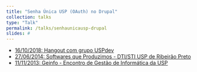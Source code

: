 ```yaml
---
title: "Senha Única USP (OAuth) no Drupal"
collection: talks
type: "Talk"
permalink: /talks/senhaunicausp-drupal
slides: #
---
```


<ul>
  <li> <a href="https://www.youtube.com/watch?v=BnWZhfQcjS8">
    16/10/2018: Hangout com grupo <a href="https://uspdev.github.io/">USPdev</a>
    <i class="fab fa-youtube"></i></a>
  </li>

  <li> <a href="{{base_path}}/files/certificados/eventos/2014/senhaUnicaDrupal.pdf">
    27/06/2014: Softwares que Produzimos - DTI/STI USP de Ribeirão Preto
    <i class="fab fa-file-pdf-o"></i></a>
  </li>

  <li> <a href="#">
    11/11/2013: Geinfo - Encontro de Gestão de Informática da USP
    <i class="fab fa-file-pdf-o"></i></a>
  </li>

</ul>
